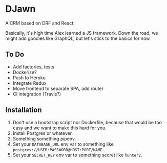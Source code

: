 DJawn
=====

A CRM based on DRF and React.

Basically, it's high time Alex learned a JS framework.
Down the road, we might add goodies like GraphQL, but let's stick to the basics for now.

To Do
-----

- Add factories, tests
- Dockerize?
- Push to Heroku
- Integrate Redux
- Move frontend to separate SPA, add router
- CI integration (Travis?)

Installation
------------

1. Don't use a bootstrap script nor Dockerfile, because that would be too easy and we want to make this hard for you.
2. Install Postgres or whatever.
3. Something something pipenv.
4. Set your `DATABASE_URL` env var to something like `postgres://USER:PASSWORD@HOST:PORT/NAME`.
5. Set your `SECRET_KEY` env var to something secret like `hunter2`.
